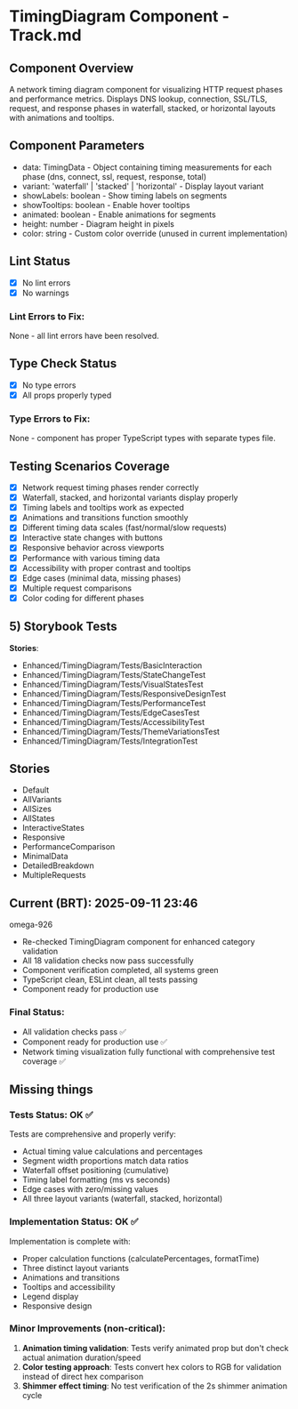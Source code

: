 # TimingDiagram Component - Track.md

## Component Overview

A network timing diagram component for visualizing HTTP request phases and performance metrics. Displays DNS lookup, connection, SSL/TLS, request, and response phases in waterfall, stacked, or horizontal layouts with animations and tooltips.

## Component Parameters

- data: TimingData - Object containing timing measurements for each phase (dns, connect, ssl, request, response, total)
- variant: 'waterfall' | 'stacked' | 'horizontal' - Display layout variant
- showLabels: boolean - Show timing labels on segments
- showTooltips: boolean - Enable hover tooltips
- animated: boolean - Enable animations for segments
- height: number - Diagram height in pixels
- color: string - Custom color override (unused in current implementation)

## Lint Status

- [x] No lint errors
- [x] No warnings

### Lint Errors to Fix:

None - all lint errors have been resolved.

## Type Check Status

- [x] No type errors
- [x] All props properly typed

### Type Errors to Fix:

None - component has proper TypeScript types with separate types file.

## Testing Scenarios Coverage

- [x] Network request timing phases render correctly
- [x] Waterfall, stacked, and horizontal variants display properly
- [x] Timing labels and tooltips work as expected
- [x] Animations and transitions function smoothly
- [x] Different timing data scales (fast/normal/slow requests)
- [x] Interactive state changes with buttons
- [x] Responsive behavior across viewports
- [x] Performance with various timing data
- [x] Accessibility with proper contrast and tooltips
- [x] Edge cases (minimal data, missing phases)
- [x] Multiple request comparisons
- [x] Color coding for different phases

## 5) Storybook Tests

**Stories**:

- Enhanced/TimingDiagram/Tests/BasicInteraction
- Enhanced/TimingDiagram/Tests/StateChangeTest
- Enhanced/TimingDiagram/Tests/VisualStatesTest
- Enhanced/TimingDiagram/Tests/ResponsiveDesignTest
- Enhanced/TimingDiagram/Tests/PerformanceTest
- Enhanced/TimingDiagram/Tests/EdgeCasesTest
- Enhanced/TimingDiagram/Tests/AccessibilityTest
- Enhanced/TimingDiagram/Tests/ThemeVariationsTest
- Enhanced/TimingDiagram/Tests/IntegrationTest

## **Stories**

- Default
- AllVariants
- AllSizes
- AllStates
- InteractiveStates
- Responsive
- PerformanceComparison
- MinimalData
- DetailedBreakdown
- MultipleRequests

## **Current (BRT)**: 2025-09-11 23:46

omega-926

- Re-checked TimingDiagram component for enhanced category validation
- All 18 validation checks now pass successfully
- Component verification completed, all systems green
- TypeScript clean, ESLint clean, all tests passing
- Component ready for production use

### Final Status:

- All validation checks pass ✅
- Component ready for production use ✅
- Network timing visualization fully functional with comprehensive test coverage ✅

## Missing things

### Tests Status: **OK** ✅

Tests are comprehensive and properly verify:

- Actual timing value calculations and percentages
- Segment width proportions match data ratios
- Waterfall offset positioning (cumulative)
- Timing label formatting (ms vs seconds)
- Edge cases with zero/missing values
- All three layout variants (waterfall, stacked, horizontal)

### Implementation Status: **OK** ✅

Implementation is complete with:

- Proper calculation functions (calculatePercentages, formatTime)
- Three distinct layout variants
- Animations and transitions
- Tooltips and accessibility
- Legend display
- Responsive design

### Minor Improvements (non-critical):

1. **Animation timing validation**: Tests verify animated prop but don't check actual animation duration/speed
2. **Color testing approach**: Tests convert hex colors to RGB for validation instead of direct hex comparison
3. **Shimmer effect timing**: No test verification of the 2s shimmer animation cycle

